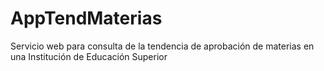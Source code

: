 # AppTendMaterias
Servicio web para consulta de la tendencia de aprobación de materias en una Institución de Educación Superior

